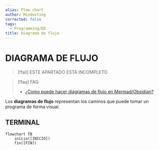 ```yaml
---
alias: Flow chart
author: Mindusting
corrected: false
tags:
  - Programming/ED
title: Diagrama de flujo
---
```


# DIAGRAMA DE FLUJO

> [!fail] ESTE APARTADO ESTÁ INCOMPLETO

> [!faq] FAQ
> - [¿Como puede hacer diagramas de flujo en Mermad/Obsidian?](../mermaid/mermaid_flowchart.md)

Los **diagramas de flujo** representan los caminos que puede tomar un programa de forma visual.

## TERMINAL

```mermaid
flowchart TB
    inicio([INICIO])
    fin([FIN])
```